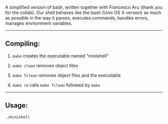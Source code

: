 A simplified version of bash, written together with Francesco Aru (thank you for the collab).
Our shell behaves like the bash (Unix OS X version) as much as possible in the way it parses, executes commands, handles errors, manages environment variables.

---

## Compiling: 

1. `make` creates the executable named "minishell" 

2. `make clean` removes object files
   
3. `make fclean` removes object files and the executable
   
4. `make re` calls `make fclean` followed by `make`  

---

## Usage:
```
./minishell
```
